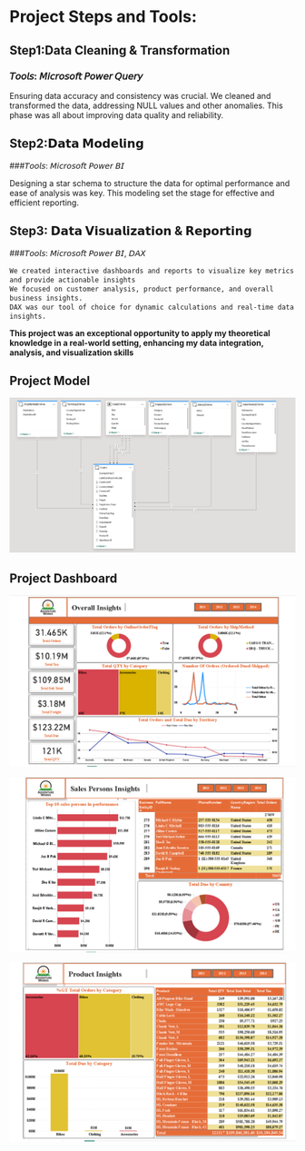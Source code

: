 # Project Steps and Tools:

## **Step1:Data Cleaning & Transformation**

 ### 𝘛𝘰𝘰𝘭𝘴: 𝘔𝘪𝘤𝘳𝘰𝘴𝘰𝘧𝘵 𝘗𝘰𝘸𝘦𝘳 𝘘𝘶𝘦𝘳𝘺

   Ensuring data accuracy and consistency was crucial. We cleaned and transformed the data, addressing NULL values and other anomalies. This phase was all about improving data quality and reliability.

## **Step2:𝗗𝗮𝘁𝗮 𝗠𝗼𝗱𝗲𝗹𝗶𝗻𝗴**

  ###𝘛𝘰𝘰𝘭𝘴: 𝘔𝘪𝘤𝘳𝘰𝘴𝘰𝘧𝘵 𝘗𝘰𝘸𝘦𝘳 𝘉𝘐
  
   Designing a star schema to structure the data for optimal performance and ease of analysis was key. This modeling set the stage for effective and efficient reporting.

## **Step3: 𝗗𝗮𝘁𝗮 𝗩𝗶𝘀𝘂𝗮𝗹𝗶𝘇𝗮𝘁𝗶𝗼𝗻 & 𝗥𝗲𝗽𝗼𝗿𝘁𝗶𝗻𝗴**

  ###𝘛𝘰𝘰𝘭𝘴: 𝘔𝘪𝘤𝘳𝘰𝘴𝘰𝘧𝘵 𝘗𝘰𝘸𝘦𝘳 𝘉𝘐, 𝘋𝘈𝘟
  
    We created interactive dashboards and reports to visualize key metrics and provide actionable insights
    We focused on customer analysis, product performance, and overall business insights.
    DAX was our tool of choice for dynamic calculations and real-time data insights.


**This project was an exceptional opportunity to apply my theoretical knowledge in a real-world setting, enhancing my data integration, analysis, and visualization skills**

## Project Model

![Sales Data Analysis Dashboard](https://github.com/esraamorsy131/AdventuresWork2022-Sales-Project/blob/main/Modeling.PNG)

## Project Dashboard

![Sales Data Analysis Dashboard](https://github.com/esraamorsy131/AdventuresWork2022-Sales-Project/blob/main/Dashboard1.PNG)

![Sales Data Analysis Dashboard](https://github.com/esraamorsy131/AdventuresWork2022-Sales-Project/blob/main/Dahboard2.PNG)

![Sales Data Analysis Dashboard](https://github.com/esraamorsy131/AdventuresWork2022-Sales-Project/blob/main/Dahboard3.PNG)


